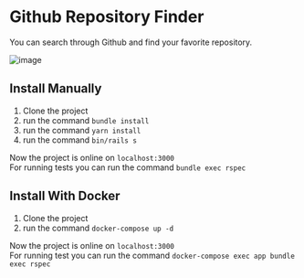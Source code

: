 # Github Repository Finder
You can search through Github and find your favorite repository.  

![image](https://user-images.githubusercontent.com/27271223/139754634-eb125296-3fff-4d5c-8ac8-cd3a0f096add.png)

## Install Manually
1. Clone the project
2. run the command `bundle install`
3. run the command `yarn install`
4. run the command `bin/rails s`

Now the project is online on `localhost:3000`  
For running tests you can run the command `bundle exec rspec`
## Install With Docker
1. Clone the project
2. run the command `docker-compose up -d`

Now the project is online on `localhost:3000`  
For running test you can run the command `docker-compose exec app bundle exec rspec`
